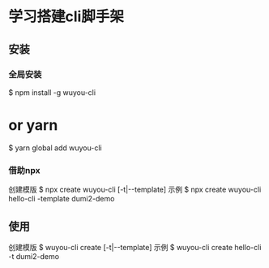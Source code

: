 # 学习搭建cli脚手架

## 安装
### 全局安装
$ npm install -g wuyou-cli
# or yarn
$ yarn global add wuyou-cli

### 借助npx
创建模版
$ npx create wuyou-cli <name> [-t|--template]
示例
$ npx create wuyou-cli hello-cli -template dumi2-demo

## 使用
创建模版
$ wuyou-cli create <name> [-t|--template]
示例
$ wuyou-cli create hello-cli -t dumi2-demo

